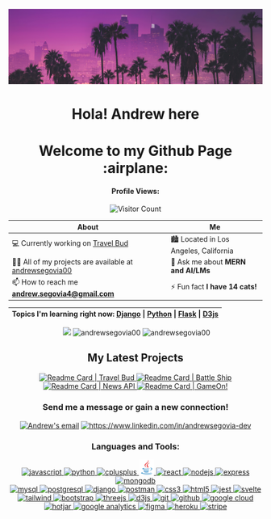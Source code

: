 ![Header](/images/githubBckgrnd.jpg)

<h1 align="center">Hola! Andrew here</h1>
<h1 align="center">Welcome to my Github Page :airplane:</h1>

<div align="center">

#### Profile Views: 
![Visitor Count](https://profile-counter.glitch.me/andrewsegovia00/count.svg)

| About | Me |
|---|---|
| 💻 Currently working on [Travel Bud](https://github.com/andrewsegovia00/travelTracker) | 🏙️ Located in Los Angeles, California |
| 👨‍💻 All of my projects are available at [andrewsegovia00](https://github.com/andrewsegovia00?tab=repositories) | 💬 Ask me about **MERN and AI/LMs** | 
|📫 How to reach me **andrew.segovia4@gmail.com** | ⚡ Fun fact **I have 14 cats!** |

|Topics I'm learning right now: **[Django](https://www.djangoproject.com/) \| [Python](https://www.python.org/) \| [Flask](https://flask.palletsprojects.com/) \| [D3js](https://d3js.org/)** |
|---|

<div>&nbsp;<img height="140px" src="https://github-readme-stats.vercel.app/api?username=andrewsegovia00&&show_icons=true&theme=jolly&hide=contribs,stars&show=reviews"/> <img height="140px" src="https://github-readme-streak-stats.herokuapp.com/?user=andrewsegovia00&" alt="andrewsegovia00" /> <img height="140px" src="https://github-readme-stats.vercel.app/api/top-langs?username=andrewsegovia00&show_icons=true&locale=en&layout=compact" alt="andrewsegovia00" /></div>

## My Latest Projects
<div align="center" >
  <a href="https://github.com/andrewsegovia00/travelBud">
    <img src="https://github-readme-stats.vercel.app/api/pin/?username=andrewsegovia00&repo=travelBud" alt="Readme Card | Travel Bud">
  </a>
  <a href="https://github.com/andrewsegovia00/BattleshipGame">
    <img src="https://github-readme-stats.vercel.app/api/pin/?username=andrewsegovia00&repo=BattleshipGame" alt="Readme Card | Battle Ship">
  </a>
  <a href="https://github.com/andrewsegovia00/News_API">
    <img src="https://github-readme-stats.vercel.app/api/pin/?username=andrewsegovia00&repo=News_API" alt="Readme Card | News API">
  </a>
  <a href="https://github.com/andrewsegovia00/ecommerceShop">
    <img src="https://github-readme-stats.vercel.app/api/pin/?username=andrewsegovia00&repo=ecommerceShop" alt="Readme Card | GameOn!">
  </a>
</div>

<h3 align="center">Send me a message or gain a new connection!</h3>
<a href="mailto: andrew.segovia4@gmail.com" target="blank"> <img align="center" src="https://img.shields.io/badge/Gmail-D14836?style=for-the-badge&logo=gmail&logoColor=white" alt="Andrew's email"/></a> <a href="https://www.linkedin.com/in/andrewsegovia-dev/" target="blank"><img align="center" src="https://img.shields.io/badge/LinkedIn-0077B5?style=for-the-badge&logo=linkedin&logoColor=white" alt="https://www.linkedin.com/in/andrewsegovia-dev"/></a>

<h3 align="center">Languages and Tools:</h3>

<a href="https://developer.mozilla.org/en-US/docs/Web/JavaScript" target="_blank" rel="noreferrer"> <img src="https://img.shields.io/badge/JavaScript-323330?style=for-the-badge&logo=javascript&logoColor=F7DF1E" alt="javascript" /> </a>
<a href="https://www.python.org" target="_blank" rel="noreferrer"> <img src="https://img.shields.io/badge/Python-FFD43B?style=for-the-badge&logo=python&logoColor=blue" alt="python" /> </a>
<a href="https://www.w3schools.com/cpp/" target="_blank" rel="noreferrer"> <img src="https://img.shields.io/badge/C%2B%2B-00599C?style=for-the-badge&logo=c%2B%2B&logoColor=white" alt="cplusplus" /> </a>
<a href="https://www.java.com" target="_blank" rel="noreferrer"> <img src="https://raw.githubusercontent.com/devicons/devicon/master/icons/java/java-original.svg" alt="java" width="30" height="30"/> </a>
<a href="https://reactjs.org/" target="_blank" rel="noreferrer"> <img src="https://img.shields.io/badge/React-20232A?style=for-the-badge&logo=react&logoColor=61DAFB" alt="react" /> </a>
<a href="https://nodejs.org" target="_blank" rel="noreferrer"> <img src="https://img.shields.io/badge/Node.js-339933?style=for-the-badge&logo=nodedotjs&logoColor=white" alt="nodejs" /> </a>
<a href="https://expressjs.com" target="_blank" rel="noreferrer"> <img src="https://img.shields.io/badge/Express.js-000000?style=for-the-badge&logo=express&logoColor=white" alt="express" /> </a>
<a href="https://www.mongodb.com/" target="_blank" rel="noreferrer"> <img src="https://img.shields.io/badge/MongoDB-4EA94B?style=for-the-badge&logo=mongodb&logoColor=white" alt="mongodb" /> </a>
<br>
<a href="https://www.mysql.com/" target="_blank" rel="noreferrer"> <img src="https://img.shields.io/badge/MySQL-005C84?style=for-the-badge&logo=mysql&logoColor=white" alt="mysql" /> </a>
<a href="https://www.postgresql.org" target="_blank" rel="noreferrer"> <img src="https://img.shields.io/badge/PostgreSQL-316192?style=for-the-badge&logo=postgresql&logoColor=white" alt="postgresql"/> </a>
<a href="https://www.djangoproject.com/" target="_blank" rel="noreferrer"> <img src="https://img.shields.io/badge/Django-092E20?style=for-the-badge&logo=django&logoColor=green" alt="django"/> </a><a href="https://postman.com" target="_blank" rel="noreferrer"> <img src="https://img.shields.io/badge/Postman-FF6C37?style=for-the-badge&logo=Postman&logoColor=white" alt="postman" /> </a>
<a href="https://www.w3schools.com/css/" target="_blank" rel="noreferrer"> <img src="https://img.shields.io/badge/CSS3-1572B6?style=for-the-badge&logo=css3&logoColor=white" alt="css3" /> </a>
<a href="https://www.w3.org/html/" target="_blank" rel="noreferrer"> <img src="https://img.shields.io/badge/HTML5-E34F26?style=for-the-badge&logo=html5&logoColor=white" alt="html5" /> </a>
<a href="https://jestjs.io" target="_blank" rel="noreferrer"> <img src="https://img.shields.io/badge/Jest-C21325?style=for-the-badge&logo=jest&logoColor=white" alt="jest" /> </a>
<a href="https://svelte.dev" target="_blank" rel="noreferrer"> <img src="https://img.shields.io/badge/Svelte-4A4A55?style=for-the-badge&logo=svelte&logoColor=FF3E00" alt="svelte" /> </a>
<br>
<a href="https://tailwindcss.com/" target="_blank" rel="noreferrer"> <img src="https://img.shields.io/badge/Tailwind_CSS-38B2AC?style=for-the-badge&logo=tailwind-css&logoColor=white" alt="tailwind" /> </a>
<a href="https://getbootstrap.com" target="_blank" rel="noreferrer"> <img src="https://img.shields.io/badge/Bootstrap-563D7C?style=for-the-badge&logo=bootstrap&logoColor=white" alt="bootstrap" /> </a>
<a href="https://threejs.org/" target="_blank" rel="noreferrer"> <img src="https://img.shields.io/badge/ThreeJs-black?style=for-the-badge&logo=three.js&logoColor=white" alt="threejs" /> </a>
<a href="https://d3js.org/" target="_blank" rel="noreferrer"> <img src="https://img.shields.io/badge/d3.js-F9A03C?style=for-the-badge&logo=d3.js&logoColor=white" alt="d3js"/> </a>
<a href="https://git-scm.com/" target="_blank" rel="noreferrer"> <img src="https://img.shields.io/badge/GIT-E44C30?style=for-the-badge&logo=git&logoColor=white" alt="git"/> </a>
<a href="https://github.com/" target="_blank" rel="noreferrer"> <img src="https://img.shields.io/badge/GitHub-100000?style=for-the-badge&logo=github&logoColor=white" alt="github"/> </a>
<a href="https://cloud.google.com/" target="_blank" rel="noreferrer"> <img src="https://img.shields.io/badge/Google_Cloud-4285F4?style=for-the-badge&logo=google-cloud&logoColor=white" alt="google cloud"/> </a>
<br>
<a href="https://www.hotjar.com/" target="_blank" rel="noreferrer"> <img src="https://img.shields.io/badge/hotjar-FD3A5C?style=for-the-badge&logo=hotjar&logoColor=white" alt="hotjar"/> </a><a href="https://analytics.google.com/" target="_blank" rel="noreferrer"> <img src="https://img.shields.io/badge/Google%20Analytics-E37400?style=for-the-badge&logo=google%20analytics&logoColor=white" alt="google analytics"/> </a><a href="https://www.figma.com/" target="_blank" rel="noreferrer"> <img src="https://img.shields.io/badge/Figma-F24E1E?style=for-the-badge&logo=figma&logoColor=white" alt="figma" /> </a><a href="https://heroku.com" target="_blank" rel="noreferrer"> <img src="https://img.shields.io/badge/Heroku-430098?style=for-the-badge&logo=heroku&logoColor=white" alt="heroku" /> </a><a href="https://stripe.com/" target="_blank" rel="noreferrer"> <img src="https://img.shields.io/badge/Stripe-626CD9?style=for-the-badge&logo=Stripe&logoColor=white" alt="stripe" /> </a>
</div>

<!--
**andrewsegovia00/andrewsegovia00** is a ✨ _special_ ✨ repository because its `README.md` (this file) appears on your GitHub profile.

Here are some ideas to get you started:

- 🔭 I’m currently working on ...
- 🌱 I’m currently learning ...
- 👯 I’m looking to collaborate on ...
- 🤔 I’m looking for help with ...
- 💬 Ask me about ...
- 📫 How to reach me: ...
- 😄 Pronouns: ...
- ⚡ Fun fact: ...
-->
